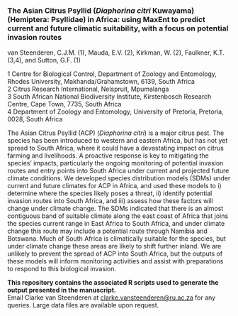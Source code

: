 ### **The Asian Citrus Psyllid (*Diaphorina citri* Kuwayama) (Hemiptera: Psyllidae) in Africa: using MaxEnt to predict current and future climatic suitability, with a focus on potential invasion routes**  

van Steenderen, C.J.M. (1), Mauda, E.V. (2), Kirkman, W. (2), Faulkner, K.T. (3,4), and Sutton, G.F. (1)  

1 Centre for Biological Control, Department of Zoology and Entomology, Rhodes University, Makhanda/Grahamstown, 6139, South Africa  
2 Citrus Research International, Nelspruit, Mpumalanga  
3 South African National Biodiversity Institute, Kirstenbosch Research Centre, Cape Town, 7735, South Africa  
4 Department of Zoology and Entomology, University of Pretoria, Pretoria, 0028, South Africa  

The Asian Citrus Psyllid (ACP) (*Diaphorina citri*) is a major citrus pest. The species has been introduced to western and eastern Africa, but has not yet spread to South Africa, where it could have a devastating impact on citrus farming and livelihoods. A proactive response is key to mitigating the species’ impacts, particularly the ongoing monitoring of potential invasion routes and entry points into South Africa under current and projected future climate conditions. We developed species distribution models (SDMs) under current and future climates for ACP in Africa, and used these models to i) determine where the species likely poses a threat, ii) identify potential invasion routes into South Africa, and iii) assess how these factors will change under climate change. The SDMs indicated that there is an almost contiguous band of suitable climate along the east coast of Africa that joins the species current range in East Africa to South Africa, and under climate change this route may include a potential route through Namibia and Botswana. Much of South Africa is climatically suitable for the species, but under climate change these areas are likely to shift further inland. We are unlikely to prevent the spread of ACP into South Africa, but the outputs of these models will inform monitoring activities and assist with preparations to respond to this biological invasion.

**This repository contains the associated R scripts used to generate the output presented in the manuscript.**    
Email Clarke van Steenderen at clarke.vansteenderen@ru.ac.za for any queries. Large data files are available upon request.
